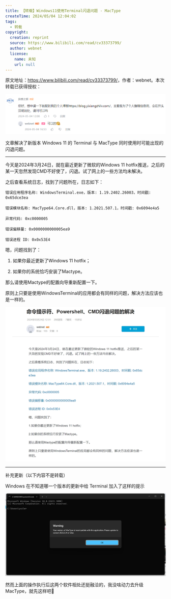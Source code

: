 ```yaml
---
title: 【转载】Windows11使用Terminal闪退问题 - MacType
createTime: 2024/05/04 12:04:02
tags:
  - 转载
copyright:
  creation: reprint
  source: https://www.bilibili.com/read/cv33373799/
  author: webnet
  license:
    name: 未知
    url: null
---
```


原文地址：<https://www.bilibili.com/read/cv33373799/>，作者：webnet。本次转载已获得授权：

![转载授权](../images/0034dcd620ac74ed520c39922591d2fd.png)

文章解决了新版本 Windows 11 的 Terminal 与 MacType 同时使用时可能出现的闪退问题。

---

今天是2024年3月24日，就在最近更新了微软的Windows 11 hotfix推送，之后的某一天忽然发现CMD不好使了，闪退。试了网上的一些方法均未解决。

之后查看系统日志，找到了问题所在，日志如下：

```
错误应用程序名称: WindowsTerminal.exe，版本: 1.19.2402.26003，时间戳: 0x65dce3ea

错误模块名称: MacType64.Core.dll，版本: 1.2021.507.1，时间戳: 0x6094e4a5

异常代码: 0xc0000005

错误偏移量: 0x0000000000005ea9

错误进程 ID: 0x0x53E4
```

嗯，问题找到了：

1. 如果你最近更新了Windows 11 hotfix；

2. 如果你的系统恰巧安装了Mactype。

那么请使用Mactype的配置向导重新配置一下。

原则上只要是使用WindowsTerminal的应用都会有同样的问题，解决方法应该也是一样的。

![原文截图](../images/2dbe6432c5afea482979e7a09860bb0e.png)

---

补充更新（以下内容不是转载）

Windows 在不知道哪一个版本的更新中给 Terminal 加入了这样的提示

![](../images/0b13f90bceedfb85607043293cf165fc.png)

然而上面的操作执行后这两个软件相处还挺融洽的，我没啥动力去升级 MacType，就先这样吧🤣

